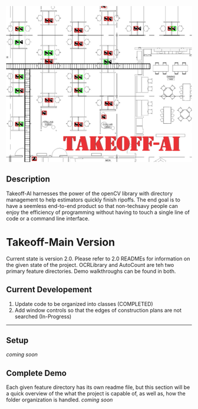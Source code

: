 ![Cover Image](https://github.com/james-elliott2017/Takeoff-AI/blob/master/repo_images/takeoff_AI_logo.png)  
---  
## Description   
Takeoff-AI harnesses the power of the openCV library with directory management to help estimators quickly finish ripoffs. The end goal is to have a seemless end-to-end product so that non-techsavy people can enjoy the efficiency of programming without having to touch a single line of code or a command line interface.
# Takeoff-Main Version
Current state is version 2.0. Please refer to 2.0 READMEs for information on the given state of the project. OCRLibrary and AutoCount are teh two primary feature directories. Demo walkthroughs can be found in both.
## Current Developement
1. Update code to be organized into classes (COMPLETED)
2. Add window controls so that the edges of construction plans are not searched (In-Progress)  
---  
## Setup  
_coming soon_

## Complete Demo
Each given feature directory has its own readme file, but this section will be a quick overview of the what the project is capable of, as well as, how the folder organization is handled.
_coming soon_
